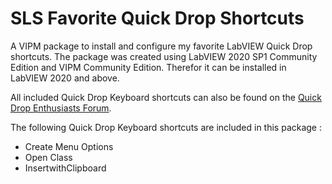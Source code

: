 # SLS Favorite Quick Drop Shortcuts
A VIPM package to install and configure my favorite LabVIEW Quick Drop shortcuts.
The package was created using LabVIEW 2020 SP1 Community Edition and VIPM Community Edition.
Therefor it can be installed in LabVIEW 2020 and above.

All included Quick Drop Keyboard shortcuts can also be found on the [Quick Drop Enthusiasts Forum](http://bit.ly/lvquickdropenthusiasts).

The following Quick Drop Keyboard shortcuts are included in this package :
* Create Menu Options
* Open Class
* InsertwithClipboard
